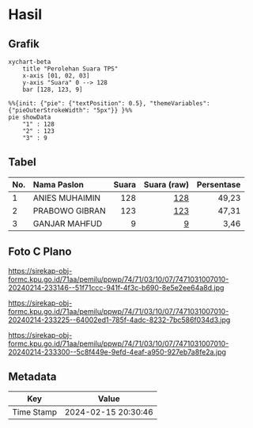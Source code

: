 # Hasil

## Grafik

```mermaid
xychart-beta
    title "Perolehan Suara TPS"
    x-axis [01, 02, 03]
    y-axis "Suara" 0 --> 128
    bar [128, 123, 9]
```

```mermaid
%%{init: {"pie": {"textPosition": 0.5}, "themeVariables": {"pieOuterStrokeWidth": "5px"}} }%%
pie showData
    "1" : 128
    "2" : 123
    "3" : 9
```

## Tabel

| No. | Nama Paslon    | Suara | Suara (raw) | Persentase |
|:--- |:-------------- | -----:| -----------:| ----------:|
| 1   | ANIES MUHAIMIN | 128   | [128][p-1]  | 49,23      |
| 2   | PRABOWO GIBRAN | 123   | [123][p-2]  | 47,31      |
| 3   | GANJAR MAHFUD  | 9     | [9][p-3]    | 3,46       |


[p-1]: https://github.com/gigit-pemilu/pemilu-2024-74-sulawesi-tenggara/blob/main/pilpres/hitung-suara/sub/74-sulawesi-tenggara/sub/71-kota-kendari/sub/03-baruga/sub/1007-watubangga/sub/010-tps/sub/paslon-1.txt
[p-2]: https://github.com/gigit-pemilu/pemilu-2024-74-sulawesi-tenggara/blob/main/pilpres/hitung-suara/sub/74-sulawesi-tenggara/sub/71-kota-kendari/sub/03-baruga/sub/1007-watubangga/sub/010-tps/sub/paslon-2.txt
[p-3]: https://github.com/gigit-pemilu/pemilu-2024-74-sulawesi-tenggara/blob/main/pilpres/hitung-suara/sub/74-sulawesi-tenggara/sub/71-kota-kendari/sub/03-baruga/sub/1007-watubangga/sub/010-tps/sub/paslon-3.txt

## Foto C Plano

https://sirekap-obj-formc.kpu.go.id/71aa/pemilu/ppwp/74/71/03/10/07/7471031007010-20240214-233146--51f71ccc-941f-4f3c-b690-8e5e2ee64a8d.jpg

https://sirekap-obj-formc.kpu.go.id/71aa/pemilu/ppwp/74/71/03/10/07/7471031007010-20240214-233225--64002ed1-785f-4adc-8232-7bc586f034d3.jpg

https://sirekap-obj-formc.kpu.go.id/71aa/pemilu/ppwp/74/71/03/10/07/7471031007010-20240214-233300--5c8f449e-9efd-4eaf-a950-927eb7a8fe2a.jpg


## Metadata

| Key        | Value               |
| ---------- | ------------------- |
| Time Stamp | 2024-02-15 20:30:46 |



